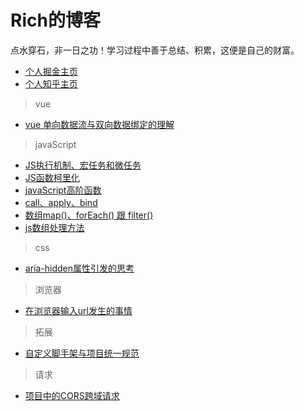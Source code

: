 # Rich的博客
点水穿石，非一日之功！学习过程中善于总结、积累，这便是自己的财富。
- [个人掘金主页](https://juejin.im/user/5bea357ce51d4502df2351f9/posts)
- [个人知乎主页](https://www.zhihu.com/people/rofu-63/activities)

> vue
- [vue 单向数据流与双向数据绑定的理解](https://zhuanlan.zhihu.com/p/78037277)


> javaScript
- [JS执行机制、宏任务和微任务](https://github.com/LiangRongfu/Blog/issues/1)
- [JS函数柯里化](https://zhuanlan.zhihu.com/p/79672381)
- [javaScript高阶函数](https://zhuanlan.zhihu.com/p/78513598)
- [call、apply、bind](https://zhuanlan.zhihu.com/p/75537555)
- [数组map()、forEach() 跟 filter()](https://zhuanlan.zhihu.com/p/75879158)
- [js数组处理方法](https://zhuanlan.zhihu.com/p/76265531)

> css
- [aria-hidden属性引发的思考](https://zhuanlan.zhihu.com/p/75211551)


> 浏览器
- [在浏览器输入url发生的事情](https://zhuanlan.zhihu.com/p/74881414)

> 拓展
- [自定义脚手架与项目统一规范](https://github.com/LiangRongfu/Blog/issues/2)

>请求
- [项目中的CORS跨域请求](https://github.com/LiangRongfu/Blog/issues/3)
